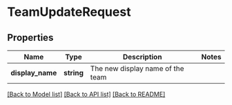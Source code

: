 # TeamUpdateRequest

## Properties
Name | Type | Description | Notes
------------ | ------------- | ------------- | -------------
**display_name** | **string** | The new display name of the team | 

[[Back to Model list]](../README.md#documentation-for-models) [[Back to API list]](../README.md#documentation-for-api-endpoints) [[Back to README]](../README.md)


